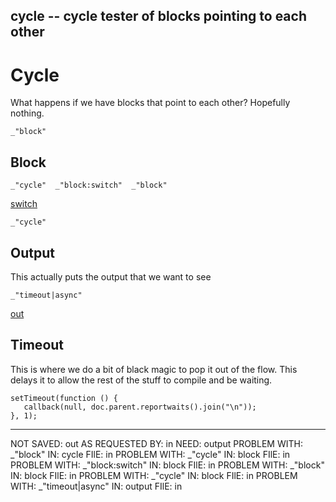 cycle -- cycle tester of blocks pointing to each other
---
# Cycle

What happens if we have blocks that point to each other? Hopefully nothing.  


    _"block"

## Block

    _"cycle"  _"block:switch"  _"block"

[switch]()

    _"cycle"

## Output

This actually puts the output that we want to see
    
    _"timeout|async"

[out](#output "save:")


## Timeout 

This is where we do a bit of black magic to pop it out of the flow. This
delays it to allow the rest of the stuff to compile and be waiting. 

    setTimeout(function () {
       callback(null, doc.parent.reportwaits().join("\n")); 
    }, 1); 

---
NOT SAVED: out AS REQUESTED BY: in NEED: output
PROBLEM WITH: _"block" IN: cycle FIlE: in
PROBLEM WITH: _"cycle" IN: block FIlE: in
PROBLEM WITH: _"block:switch" IN: block FIlE: in
PROBLEM WITH: _"block" IN: block FIlE: in
PROBLEM WITH: _"cycle" IN: block FIlE: in
PROBLEM WITH: _"timeout|async" IN: output FIlE: in

